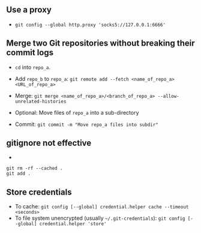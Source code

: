 ## Use a proxy

* `git config --global http.proxy 'socks5://127.0.0.1:6666'`

## Merge two Git repositories without breaking their commit logs

* `cd` into `repo_a`.

* Add `repo_b` to `repo_a`: `git remote add --fetch <name_of_repo_a> <URL_of_repo_a>`

* Merge: `git merge <name_of_repo_a>/<branch_of_repo_a> --allow-unrelated-histories`

* Optional: Move files of `repo_a` into a sub-directory

* Commit: `git commit -m "Move repo_a files into subdir"`

## gitignore not effective

*
```
git rm -rf --cached .
git add .
```

## Store credentials

* To cache: `git config [--global] credential.helper cache --timeout <seconds>`
* To file system unencrypted (usually `~/.git-credentials`): `git config [--global] credential.helper 'store'`